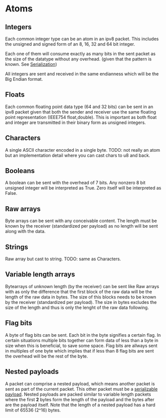 
# Atoms

## Integers

  Each common integer type can be an atom in an ipv8 packet. This includes the unsigned and signed form of an 8, 16, 32 and 64 bit integer.

  Each one of them will consume exactly as many bits in the sent packet as the size of the datatype without any overhead. (given that the pattern is known. See [Serialization](../payloads/serialization.md))

  All integers are sent and received in the same endianness which will be the Big Endian format.

## Floats

  Each common floating point data type (64 and 32 bits) can be sent in an ipv8 packet given that both the sender and receiver use the same floating point representation (IEEE754 float,double). This is important as both float and integer are transmitted in their binary form as unsigned integers.

## Characters

  A single ASCII character encoded in a single byte. TODO: not really an atom but an implementation detail where you can cast chars to u8 and back.

## Booleans

  A boolean can be sent with the overhead of 7 bits. Any nonzero 8 bit unsigned integer will be interpreted as True. Zero itself will be interpreted as False.

## Raw arrays

  Byte arrays can be sent with any conceivable content. The length must be known by the receiver (standardized per payload) as no length will be sent along with the data.

## Strings

  Raw array but cast to string. TODO: same as Characters.

## Variable length arrays

  Bytearrays of unknown length (by the receiver) can be sent like Raw arrays with as only the difference that the first block of the raw data will be the length of the raw data in bytes. The size of this blocks needs to be known by the receiver (standardized per payload). The size in bytes excludes the size of the length and thus is only the lenght of the raw data following.

## Flag bits

  A byte of flag bits can be sent. Each bit in the byte signifies a certain flag. In certain situations multiple bits together can form data of less than a byte in size when this is beneficial, to save some space. Flag bits are allways sent in multiples of one byte which implies that if less than 8 flag bits are sent the overhead will be the rest of the byte.

## Nested payloads

  A packet can comprise a nested payload, which means another packet is sent as part of the current packet. This other packet must be a [serializable payload](../payloads/serialization.md). Nested payloads are packed similar to variable length packets where the first **2** bytes form the length of the payload and the bytes after are the payload itself. Note that the length of a nested payload has a hard limit of 65536 (2^16) bytes.





